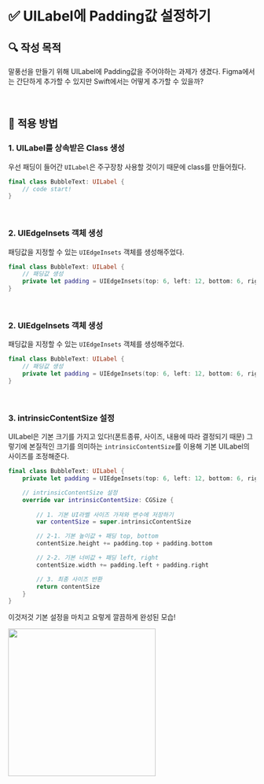 # ✅ UILabel에 Padding값 설정하기

## **🔍** 작성 목적

말풍선을 만들기 위해 UILabel에 Padding값을 주어야하는 과제가 생겼다. Figma에서는 간단하게 추가할 수 있지만 Swift에서는 어떻게 추가할 수 있을까?

<br>

## 📌 적용 방법

### 1. UILabel를 상속받은 Class 생성

우선 패딩이 들어간 `UILabel`은 주구장창 사용할 것이기 때문에 class를 만들어줬다.

~~~swift
final class BubbleText: UILabel {
    // code start!
}
~~~

<br>

### 2. UIEdgeInsets 객체 생성

패딩값을 지정할 수 있는 `UIEdgeInsets` 객체를 생성해주었다.

~~~swift
final class BubbleText: UILabel {
    // 패딩값 생성
    private let padding = UIEdgeInsets(top: 6, left: 12, bottom: 6, right: 8)
}
~~~

<br>

### 2. UIEdgeInsets 객체 생성

패딩값을 지정할 수 있는 `UIEdgeInsets` 객체를 생성해주었다.

~~~swift
final class BubbleText: UILabel {
    // 패딩값 생성
    private let padding = UIEdgeInsets(top: 6, left: 12, bottom: 6, right: 8)
}
~~~

<br>

### 3. intrinsicContentSize 설정

UILabel은 기본 크기를 가지고 있다!(폰트종류, 사이즈, 내용에 따라 결정되기 때문) 그렇기에 본질적인 크기를 의미하는 `intrinsicContentSize`를 이용해 기본 UILabel의 사이즈를 조정해준다.

~~~swift
final class BubbleText: UILabel {
    private let padding = UIEdgeInsets(top: 6, left: 12, bottom: 6, right: 8)

    // intrinsicContentSize 설정
    override var intrinsicContentSize: CGSize {
        
        // 1. 기본 UI라벨 사이즈 가져와 변수에 저장하기
        var contentSize = super.intrinsicContentSize

        // 2-1. 기본 높이값 + 패딩 top, bottom
        contentSize.height += padding.top + padding.bottom

        // 2-2. 기본 너비값 + 패딩 left, right
        contentSize.width += padding.left + padding.right

        // 3. 최종 사이즈 반환
        return contentSize
    }
}
~~~

이것저것 기본 설정을 마치고 요렇게 깔끔하게 완성된 모습!

<img width="300" src="https://github.com/thinkySide/Connecting-the-Stars/assets/113565086/41f98be7-f421-4df1-b7f9-608f482f7d49">

<br>